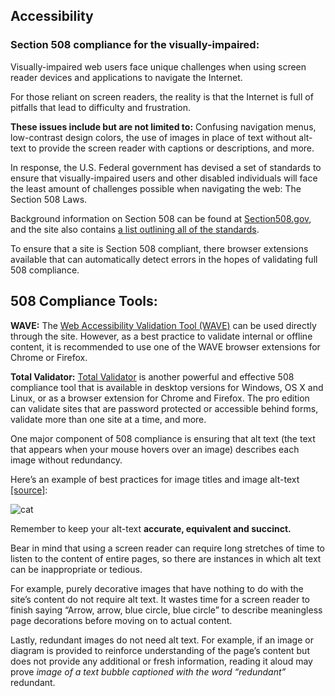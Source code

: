 ## Accessibility

### Section 508 compliance for the visually-impaired:

Visually-impaired web users face unique challenges when using screen reader devices and applications to navigate the Internet. 

For those reliant on screen readers, the reality is that the Internet is full of pitfalls that lead to difficulty and frustration. 

**These issues include but are not limited to:** Confusing navigation menus, low-contrast design colors, the use of images in place of text without alt-text to provide the screen reader with captions or descriptions, and more.

In response, the U.S. Federal government has devised a set of standards to ensure that visually-impaired users and other disabled individuals will face the least amount of challenges possible when navigating the web: The Section 508 Laws. 

Background information on Section 508 can be found at [Section508.gov](https://www.section508.gov/section508-laws), and the site also contains [a list outlining all of the standards](https://www.section508.gov/summary-section508-standards).

To ensure that a site is Section 508 compliant, there browser extensions available that can automatically detect errors in the hopes of validating full 508 compliance.

## 508 Compliance Tools:

**WAVE:** The [Web Accessibility Validation Tool (WAVE)](http://wave.webaim.org/) can be used directly through the site. However, as a best practice to validate internal or offline content, it is recommended to use one of the WAVE browser extensions for Chrome or Firefox.

**Total Validator:** [Total Validator](http://wave.webaim.org/) is another powerful and effective 508 compliance tool that is available in desktop versions for Windows, OS X and Linux, or as a browser extension for Chrome and Firefox. The pro edition can validate sites that are password protected or accessible behind forms, validate more than one site at a time, and more.

One major component of 508 compliance is ensuring that alt text (the text that appears when your mouse hovers over an image) describes each image without redundancy.

Here’s an example of best practices for image titles and image alt-text [[source]](http://www2.le.ac.uk/webcentre/plone/build/basics/add-images/alt-text):

![cat](https://d1ra4hr810e003.cloudfront.net/media/27FB7F0C-9885-42A6-9E0C19C35242B5AC/0/D968A2D0-35B8-41C6-A94A0C5C5FCA0725/F0E9E3EC-8F99-4ED8-A40DADEAF7A011A5/dbe669e9-40be-51c9-a9a0-001b0e022be7/thul-IMG_2100.jpg "Optional Title")

Remember to keep your alt-text **accurate, equivalent and succinct.**

Bear in mind that using a screen reader can require long stretches of time to listen to the content of entire pages, so there are instances in which alt text can be inappropriate or tedious. 

For example, purely decorative images that have nothing to do with the site’s content do not require alt text. It wastes time for a screen reader to finish saying “Arrow, arrow, blue circle, blue circle” to describe meaningless page decorations before moving on to actual content.

Lastly, redundant images do not need alt text. For example, if an image or diagram is provided to reinforce understanding of the page’s content but does not provide any additional or fresh information, reading it aloud may prove *image of a text bubble captioned with the word “redundant”* redundant.



